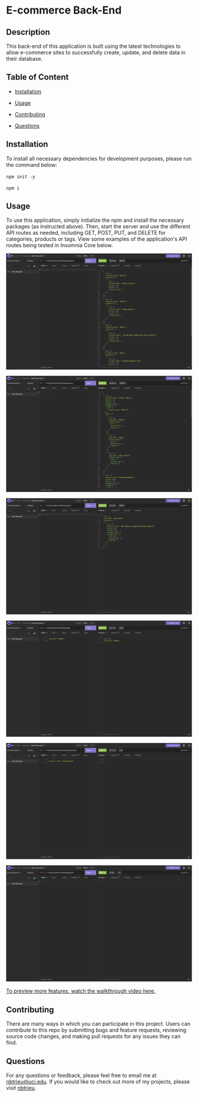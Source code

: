 # E-commerce Back-End
## Description

This back-end of this application is built using the latest technologies to allow e-commerce sites to successfully create, update, and delete data in their database.

## Table of Content

* [Installation](#installation)

* [Usage](#usage)

* [Contributing](#contributing)

* [Questions](#questions)   


## Installation

To install all necessary dependencies for development purposes, please run the command below:  

``npm init -y``  

``npm i``


## Usage

To use this application, simply initialize the npm and install the necessary packages (as instructed above). Then, start the server and use the different API routes as needed, including GET, POST, PUT, and DELETE for categories, products or tags. View some examples of the application's API routes being tested in Insomnia Core below.
 

![GET Categories](./assets/screenshots/GET-categories.png)
 
![GET Products](./assets/screenshots/GET-products.png)  

![GET Tags by ID](./assets/screenshots/GET-tags-byID.png)  

![POST New Tags](./assets/screenshots/POST-tags.png)  

![PUT Categories by ID](./assets/screenshots/PUT-categories.png)  

![DELETE Tags by ID](./assets/screenshots/DELETE-tags.png)

[To preview more features, watch the walkthrough video here.](https://drive.google.com/file/d/1bNU-BB0QsKX9RZIeJjn8QORgiMKZaFuo/view)


## Contributing

There are many ways in which you can participate in this project.
Users can contribute to this repo by submitting bugs and feature requests, reviewing source code changes, and making pull requests for any issues they can find.    


## Questions

For any questions or feedback, please feel free to email me at nbtrieu@uci.edu.
If you would like to check out more of my projects, please visit [nbtrieu](https://github.com/nbtrieu).